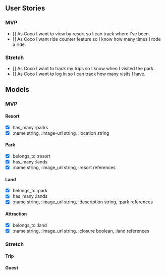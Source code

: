 ## User Stories

### MVP
- [] As Coco I want to view by resort so I can track where I’ve been.
- [] As Coco I want ride counter feature so I know how many times I rode a ride.

### Stretch
- [] As Coco I want to track my trips so I know when I visited the park.
- [] As Coco I want to log in so I can track how many visits I have.


## Models

### MVP
#### Resort
- [x] has_many :parks
- [x] :name string, :image-url string, :location string

#### Park
- [x] belongs_to :resort
- [x] has_many :lands
- [x] :name string, :image_url string, :resort references

#### Land
- [x] belongs_to :park
- [x] has_many :lands
- [x] :name string, :image_url string, :description string, :park references

#### Attraction
- [x] belongs_to :land
- [x] :name string, :image_url string, :closure boolean, :land references

### Stretch
#### Trip
#### Guest
